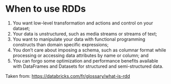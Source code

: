 # When to use RDDs
1. You want low-level transformation and actions and control on your dataset;
2. Your data is unstructured, such as media streams or streams of text;
3. You want to manipulate your data with functional programming constructs than domain specific expressions;
4. You don’t care about imposing a schema, such as columnar format while processing or accessing data attributes by name or column; and
5. You can forgo some optimization and performance benefits available with DataFrames and Datasets for structured and semi-structured data.

Taken from: https://databricks.com/fr/glossary/what-is-rdd

